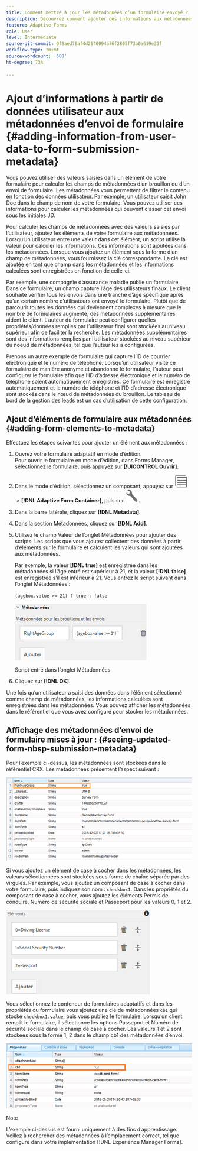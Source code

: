 ```yaml
---
title: Comment mettre à jour les métadonnées d’un formulaire envoyé ?
description: Découvrez comment ajouter des informations aux métadonnées d’un formulaire envoyé avec des données fournies par l’utilisateur. Explorez en profondeur comment visualiser les métadonnées d’envoi de formulaire mises à jour dans le référentiel CRX.
feature: Adaptive Forms
role: User
level: Intermediate
source-git-commit: 0f8aed76af4d2640094a76f2805f73a0a619e33f
workflow-type: tm+mt
source-wordcount: '688'
ht-degree: 73%

---
```



# Ajout d’informations à partir de données utilisateur aux métadonnées d’envoi de formulaire {#adding-information-from-user-data-to-form-submission-metadata}

Vous pouvez utiliser des valeurs saisies dans un élément de votre formulaire pour calculer les champs de métadonnées d’un brouillon ou d’un envoi de formulaire. Les métadonnées vous permettent de filtrer le contenu en fonction des données utilisateur. Par exemple, un utilisateur saisit John Doe dans le champ de nom de votre formulaire. Vous pouvez utiliser ces informations pour calculer les métadonnées qui peuvent classer cet envoi sous les initiales JD.

Pour calculer les champs de métadonnées avec des valeurs saisies par l’utilisateur, ajoutez les éléments de votre formulaire aux métadonnées. Lorsqu’un utilisateur entre une valeur dans cet élément, un script utilise la valeur pour calculer les informations. Ces informations sont ajoutées dans les métadonnées. Lorsque vous ajoutez un élément sous la forme d’un champ de métadonnées, vous fournissez la clé correspondante. La clé est ajoutée en tant que champ dans les métadonnées et les informations calculées sont enregistrées en fonction de celle-ci.

Par exemple, une compagnie d’assurance maladie publie un formulaire. Dans ce formulaire, un champ capture l’âge des utilisateurs finaux. Le client souhaite vérifier tous les envois dans une tranche d’âge spécifique après qu’un certain nombre d’utilisateurs ont envoyé le formulaire. Plutôt que de parcourir toutes les données qui deviennent complexes à mesure que le nombre de formulaires augmente, des métadonnées supplémentaires aident le client. L’auteur du formulaire peut configurer quelles propriétés/données remplies par l’utilisateur final sont stockées au niveau supérieur afin de faciliter la recherche. Les métadonnées supplémentaires sont des informations remplies par l’utilisateur stockées au niveau supérieur du noeud de métadonnées, tel que l’auteur les a configurées.

Prenons un autre exemple de formulaire qui capture l’ID de courrier électronique et le numéro de téléphone. Lorsqu’un utilisateur visite ce formulaire de manière anonyme et abandonne le formulaire, l’auteur peut configurer le formulaire afin que l’ID d’adresse électronique et le numéro de téléphone soient automatiquement enregistrés. Ce formulaire est enregistré automatiquement et le numéro de téléphone et l’ID d’adresse électronique sont stockés dans le nœud de métadonnées du brouillon. Le tableau de bord de la gestion des leads est un cas d’utilisation de cette configuration.

## Ajout d’éléments de formulaire aux métadonnées {#adding-form-elements-to-metadata}

Effectuez les étapes suivantes pour ajouter un élément aux métadonnées :

1. Ouvrez votre formulaire adaptatif en mode d’édition.\
   Pour ouvrir le formulaire en mode d’édition, dans Forms Manager, sélectionnez le formulaire, puis appuyez sur **[!UICONTROL Ouvrir]**.
1. Dans le mode d’édition, sélectionnez un composant, appuyez sur ![field-level](assets/select_parent_icon.svg) > **[!DNL Adaptive Form Container]**, puis sur ![cmppr](assets/configure-icon.svg).
1. Dans la barre latérale, cliquez sur **[!DNL Metadata]**.
1. Dans la section Métadonnées, cliquez sur **[!DNL Add]**.
1. Utilisez le champ Valeur de l’onglet Métadonnées pour ajouter des scripts. Les scripts que vous ajoutez collectent des données à partir d’éléments sur le formulaire et calculent les valeurs qui sont ajoutées aux métadonnées.

   Par exemple, la valeur **[!DNL true]** est enregistrée dans les métadonnées si l’âge entré est supérieur à 21, et la valeur **[!DNL false]** est enregistrée s’il est inférieur à 21. Vous entrez le script suivant dans l’onglet Métadonnées :

   `(agebox.value >= 21) ? true : false`

   ![Script de métadonnées](assets/add-element-metadata.png)

   Script entré dans l’onglet Métadonnées

1. Cliquez sur **[!DNL OK]**.

Une fois qu’un utilisateur a saisi des données dans l’élément sélectionné comme champ de métadonnées, les informations calculées sont enregistrées dans les métadonnées. Vous pouvez afficher les métadonnées dans le référentiel que vous avez configuré pour stocker les métadonnées.

## Affichage des métadonnées d’envoi de formulaire mises à jour : {#seeing-updated-form-nbsp-submission-metadata}

Pour l’exemple ci-dessus, les métadonnées sont stockées dans le référentiel CRX. Les métadonnées présentent l’aspect suivant :

![Métadonnées](assets/metadata_entry_new.png)

Si vous ajoutez un élément de case à cocher dans les métadonnées, les valeurs sélectionnées sont stockées sous forme de chaîne séparée par des virgules. Par exemple, vous ajoutez un composant de case à cocher dans votre formulaire, puis indiquez son nom : `checkbox1`. Dans les propriétés du composant de case à cocher, vous ajoutez les éléments Permis de conduire, Numéro de sécurité sociale et Passeport pour les valeurs 0, 1 et 2.

![Stockage de plusieurs valeurs à partir d’une case à cocher](assets/checkbox-metadata.png)

Vous sélectionnez le conteneur de formulaires adaptatifs et dans les propriétés du formulaire vous ajoutez une clé de métadonnées `cb1` qui stocke `checkbox1.value`, puis vous publiez le formulaire. Lorsqu’un client remplit le formulaire, il sélectionne les options Passeport et Numéro de sécurité sociale dans le champ de case à cocher. Les valeurs 1 et 2 sont stockées sous la forme 1, 2 dans le champ cb1 des métadonnées d’envoi.

![Entrée de métadonnées pour plusieurs valeurs sélectionnées dans un champ de case à cocher](assets/metadata-entry.png)

>[!NOTE]
>
>L’exemple ci-dessus est fourni uniquement à des fins d’apprentissage. Veillez à rechercher des métadonnées à l’emplacement correct, tel que configuré dans votre implémentation [!DNL Experience Manager Forms].